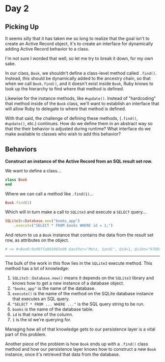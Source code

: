 # Day 2

## Picking Up

It seems silly that it has taken me so long to realize that the goal isn't to create an Active Record object, it's to create an interface for dynamically adding Active Record behavior to a class.

I'm not sure I worded that well, so let me try to break it down, for my own sake.

In our class, `Book`, we shouldn't define a class-level method called `.find()`. Instead, this should be dynamically added to the ancestry chain, so that when we call `Book.find()`, and it doesn't exist inside `Book`, Ruby knows to look up the hierarchy to find where that method is defined. 

Likewise for the instance methods, like `#update()`. Instead of "hardcoding" that method inside of the `Book` class, we'll want to establish an interface that will allow Ruby to delegate to where that method is defined.

With that said, the challenge of defining these methods, (`.find()`, `#update()`, etc.) continues. How do we define them in an abstract way so that the their behavior is adjusted during runtime? What interface do we make available to classes who wish to add this behavior?

## Behaviors

**Construct an instance of the Active Record from an SQL result set row.**

We want to define a class...

```ruby
class Book
end
```

Where we can call a method like `.find(1)`...

```ruby
Book.find(1)
```

Which will in turn make a call to `SQLite3` and execute a `SELECT` query...

```ruby
SQLite3::Database.new("books_app")
	.execute("SELECT * FROM books WHERE id = 1;")
```

And return to us a `Book` instance that contains the data from the result set row, as attributes on the object.

```ruby
# => #<Book:0x007fa903965e98 @author="Metz, Sandi", @id=1, @isbn="9780321721334", @title="Practical Object Oriented Design in Ruby">
```

___

The bulk of the work in this flow lies in the `SQLite3` execute method. This method has a lot of knowledge:

1. `SQLite3::Database.new()` means it depends on the `SQLite3` library and knows how to get a new instance of a database object.
2. `"books_app"` is the name of the database.
3. `execute()` is the name of the method on the SQLite database instance that executes an SQL query.
4. `"SELECT * FROM ... WHERE ..."` is the SQL query string to be run.
5. `books` is the name of the database table.
6. `id` is that name of the column.
7. `1` is the id we're querying for.

Managing how all of that knowledge gets to our persistence layer is a vital part of this problem.

Another piece of the problem is how `Book` ends up with a `.find()` class method and how our persistence layer knows how to construct a new `Book` instance, once it's retrieved that data from the database.